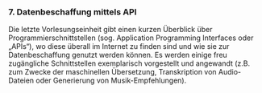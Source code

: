 ### 7. Datenbeschaffung mittels API
Die letzte Vorlesungseinheit gibt einen kurzen Überblick über Programmierschnittstellen (sog. Application Programming Interfaces oder „APIs“), wo diese überall im Internet zu finden sind und wie sie zur Datenbeschaffung genutzt werden können. Es werden einige freu zugängliche Schnittstellen exemplarisch vorgestellt und angewandt (z.B. zum Zwecke der maschinellen Übersetzung, Transkription von Audio-Dateien oder Generierung von Musik-Empfehlungen).
